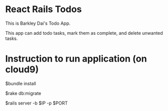 # React Rails Todos

This is Barkley Dai's Todo App.

This app can add todo tasks, mark them as complete, and delete unwanted tasks.

# Instruction to run application (on cloud9)

$bundle install

$rake db:migrate

$rails server -b $IP -p $PORT 

